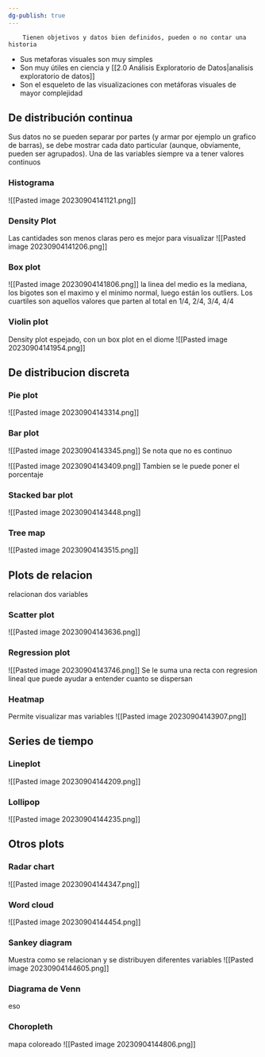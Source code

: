 ```yaml
---
dg-publish: true
---
```

		Tienen objetivos y datos bien definidos, pueden o no contar una historia
- Sus metaforas visuales son muy simples
- Son muy útiles en ciencia y [[2.0 Análisis Exploratorio de Datos|analisis exploratorio de datos]]
- Son el esqueleto de las visualizaciones con metáforas visuales de mayor complejidad

## De distribución continua
Sus datos no se pueden separar por partes (y armar por ejemplo un grafico de barras), se debe mostrar cada dato particular (aunque, obviamente, pueden ser agrupados). Una de las variables siempre va a tener valores continuos 

### Histograma
![[Pasted image 20230904141121.png]]

### Density Plot
Las cantidades son menos claras pero es mejor para visualizar
![[Pasted image 20230904141206.png]]

### Box plot
![[Pasted image 20230904141806.png]]
la linea del medio es la mediana, los bigotes son el maximo y el minimo normal, luego están los outliers.
Los cuartiles son aquellos valores que parten al total en 1/4, 2/4, 3/4, 4/4

### Violin plot
Density plot espejado, con un box plot en el diome
![[Pasted image 20230904141954.png]]


## De distribucion discreta

### Pie plot
![[Pasted image 20230904143314.png]]

### Bar plot
![[Pasted image 20230904143345.png]]
Se nota que no es continuo


![[Pasted image 20230904143409.png]]
Tambien se le puede poner el porcentaje

### Stacked bar plot
![[Pasted image 20230904143448.png]]

### Tree map 
![[Pasted image 20230904143515.png]]


## Plots de relacion
relacionan dos variables
### Scatter plot
![[Pasted image 20230904143636.png]]

### Regression plot
![[Pasted image 20230904143746.png]]
Se le suma una recta con regresion lineal que puede ayudar a entender cuanto se dispersan 

### Heatmap
Permite visualizar mas variables
![[Pasted image 20230904143907.png]]


## Series de tiempo

### Lineplot
![[Pasted image 20230904144209.png]]

### Lollipop
![[Pasted image 20230904144235.png]]

## Otros plots
### Radar chart
![[Pasted image 20230904144347.png]]
### Word cloud
![[Pasted image 20230904144454.png]]

### Sankey diagram
Muestra como se relacionan y se distribuyen diferentes variables
![[Pasted image 20230904144605.png]]

### Diagrama de Venn
eso

### Choropleth
mapa coloreado
![[Pasted image 20230904144806.png]]

